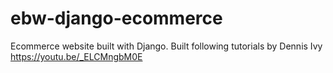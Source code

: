 # ebw-django-ecommerce
Ecommerce website built with Django.
Built following tutorials by Dennis Ivy https://youtu.be/_ELCMngbM0E
